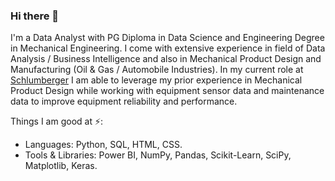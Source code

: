 ### Hi there 👋

<!--
**Gaurav-Katoch/Gaurav-Katoch** is a ✨ _special_ ✨ repository because its `README.md` (this file) appears on your GitHub profile.


Here are some ideas to get you started:

- 🔭 I’m currently working on ...
- 🌱 I’m currently learning ...
- 👯 I’m looking to collaborate on ...
- 🤔 I’m looking for help with ...
- 💬 Ask me about ...
- 📫 How to reach me: ...
- 😄 Pronouns: ...
- ⚡ Fun fact: ...
-->

I'm a Data Analyst with PG Diploma in Data Science and Engineering Degree in Mechanical Engineering. I come with extensive experience in field of Data Analysis / Business Intelligence and also in Mechanical Product Design and Manufacturing (Oil & Gas / Automobile Industries). In my current role at [Schlumberger](www.slb.com) I am able to leverage my prior experience in Mechanical Product Design while working with equipment sensor data and maintenance data to improve equipment reliability and performance.

Things I am good at ⚡:
- Languages: Python, SQL, HTML, CSS.
- Tools & Libraries: Power BI, NumPy, Pandas, Scikit-Learn, SciPy, Matplotlib, Keras.

